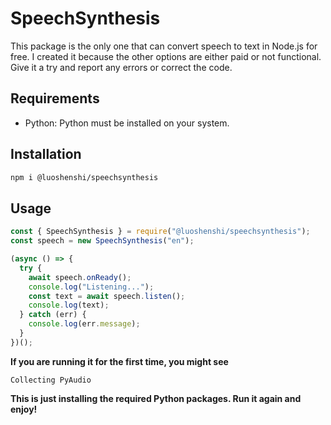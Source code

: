 # SpeechSynthesis

This package is the only one that can convert speech to text in Node.js for free. I created it because the other options are either paid or not functional. Give it a try and report any errors or correct the code.

## Requirements

- Python: Python must be installed on your system.

## Installation

```bash
npm i @luoshenshi/speechsynthesis
```

## Usage

```javascript
const { SpeechSynthesis } = require("@luoshenshi/speechsynthesis");
const speech = new SpeechSynthesis("en");

(async () => {
  try {
    await speech.onReady();
    console.log("Listening...");
    const text = await speech.listen();
    console.log(text);
  } catch (err) {
    console.log(err.message);
  }
})();
```

**If you are running it for the first time, you might see**

```
Collecting PyAudio
```

**This is just installing the required Python packages. Run it again and enjoy!**
